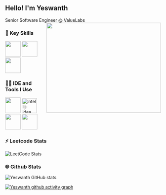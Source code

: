 ## Hello! I'm Yeswanth

Senior Software Engineer @ ValueLabs
<img align="right" width="370" height="290" src="https://i.pinimg.com/originals/47/f0/34/47f0342cec72b800463bf003eac1257e.gif">

### 🚀 Key Skills
 <img height="50" width="50" src="https://img.icons8.com/color/48/000000/java-coffee-cup-logo.png" /> <img height="50" width="50" src="https://img.icons8.com/color/48/000000/spring-logo.png"/> <img height="50" width="50" src="https://img.icons8.com/color/48/000000/mysql-logo.png"/> 

### 👨‍💻 IDE and Tools I Use
 <img height="50" src="https://img.icons8.com/officel/480/null/java-eclipse.png"/> <img width="48" height="48" src="https://img.icons8.com/color/48/intellij-idea.png" alt="intellij-idea"/> <img height="50" width="50" src="https://img.icons8.com/color/48/000000/visual-studio-code-2019.png"/> <img height="50" width="50" src="https://img.icons8.com/color/50/000000/git.png"/>


### ⚡ Leetcode Stats
![LeetCode Stats](https://leetcard.jacoblin.cool/yeswanth1632001?theme=dark&font=Noto%20Sans%20Armenian&ext=heatmap)

### 🌐 Github Stats
![Yeswanth GitHub stats](https://github-readme-stats.vercel.app/api?username=Yeswanth2001&theme=dark&show_icons=true&&hide=issues,contribs)

[![Yeswanth github activity graph](https://github-readme-activity-graph.vercel.app/graph?username=Yeswanth2001&bg_color=000000&color=ffffff&line=51f565&point=ffffff&area=true&hide_border=true)](https://github.com/ashutosh00710/github-readme-activity-graph)
